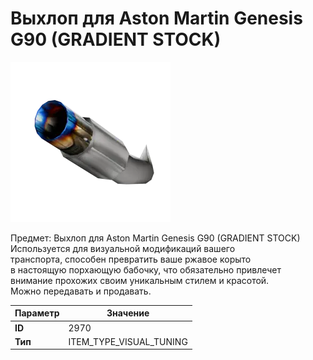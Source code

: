 # Выхлоп для Aston Martin Genesis G90 (GRADIENT STOCK)

![Item Image](../img/2970.webp?raw=true)

Предмет: Выхлоп для Aston Martin Genesis G90 (GRADIENT STOCK)<br>Используется для визуальной модификаций вашего<br>транспорта, способен превратить ваше ржавое корыто<br>в настоящую порхающую бабочку, что обязательно привлечет<br>внимание прохожих своим уникальным стилем и красотой.<br>Можно передавать и продавать.


| Параметр | Значение |
|----------|----------|
| **ID** | 2970 |
| **Тип** | ITEM_TYPE_VISUAL_TUNING |

